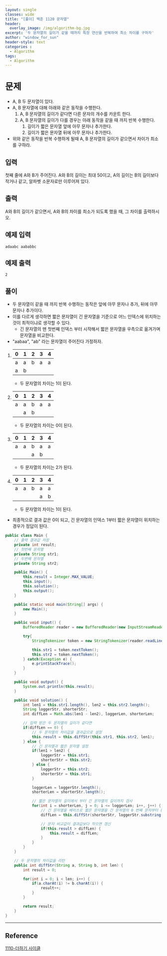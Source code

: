 ```yaml
--- 
layout: single
classes: wide
title: "[풀이] 백준 1120 문자열"
header:
  overlay_image: /img/algorithm-bg.jpg
excerpt: '두 문자열의 길이가 같을 때까지 특정 연산을 반복하여 최소 차이를 구하자'
author: "window_for_sun"
header-style: text
categories :
  - Algorithm
tags:
  - Algorithm
---  
```


# 문제
- A, B 두 문자열이 있다.
- A, B 문자열에 대해 아래와 같은 동작을 수행한다.
	1. A, B 문자열의 길이가 같다면 다른 문자의 개수를 카운트 한다.
	1. A, B 문자열의 길이가 다를 경우는 아래 동작을 같을 때 까지 반복 수행한다.
		1. 길이가 짧은 문자열 앞에 아무 문자나 추가한다.
		1. 길이가 짧은 문자열 뒤에 아무 문자나 추가한다.
- 위와 같은 동작을 반복 수행하게 될때 A, B 문자열의 길이가 같으면서 차이가 최소를 구하라.

## 입력
첫째 줄에 A와 B가 주어진다. A와 B의 길이는 최대 50이고, A의 길이는 B의 길이보다 작거나 같고, 알파벳 소문자로만 이루어져 있다.

## 출력
A와 B의 길이가 같으면서, A와 B의 차이를 최소가 되도록 했을 때, 그 차이를 출력하시오.

## 예제 입력

```
adaabc aababbc
```  

## 예제 출력

```
2
```  

## 풀이
- 두 문자열이 같을 때 까지 반복 수행하는 동작은 앞에 아무 문자나 추가, 뒤에 아무 문자나 추가이다.
- 이를 다르게 생각하면 짧은 문자열이 긴 문자열을 기준으로 어느 인덱스에 위치하는 것이 최적이냐로 생각할 수 있다.
	- 긴 문자열의 맨 첫번째 인덱스 부터 시작해서 짧은 문자열을 우측으로 옮겨가며 문자열을 비교한다.
- "aabaa", "ab" 라는 문자열이 주어진다 가정하자.

1. |0|1|2|3|4|
	|---|---|---|---|---|
	|a|a|b|a|a|
	|a|b||||
	- 두 문자열의 차이는 1이 된다.
1. |0|1|2|3|4|
	|---|---|---|---|---|
	|a|a|b|a|a|
	||a|b|||
	- 두 문자열의 차이는 0이 된다.
1. |0|1|2|3|4|
	|---|---|---|---|---|
	|a|a|b|a|a|
	|||a|b||
	- 두 문자열의 차이는 2가 된다.
1. |0|1|2|3|4|
	|---|---|---|---|---|
	|a|a|b|a|a|
	||||a|b|
	- 두 문자열의 차이는 1이 된다.
	
- 최종적으로 결과 값은 0이 되고, 긴 문자열의 인덱스 1부터 짧은 문자열이 위치하는 경우가 정답이 된다.

```java
public class Main {
    // 출력 결과값 저장
    private int result;
    // 첫번째 문자열
    private String str1;
    // 두번째 문자열
    private String str2;

    public Main() {
        this.result = Integer.MAX_VALUE;
        this.input();
        this.solution();
        this.output();
    }

    public static void main(String[] args) {
        new Main();
    }

    public void input() {
        BufferedReader reader = new BufferedReader(new InputStreamReader(System.in));

        try{
            StringTokenizer token = new StringTokenizer(reader.readLine(), " ");

            this.str1 = token.nextToken();
            this.str2 = token.nextToken();
        } catch(Exception e) {
            e.printStackTrace();
        }
    }

    public void output() {
        System.out.println(this.result);
    }

    public void solution() {
        int len1 = this.str1.length(), len2 = this.str2.length();
        String loggerStr, shorterStr;
        int diffLen = Math.abs(len1 - len2), loggerLen, shorterLen;

        // 입력 받은 두 문자열의 길이가 같다면
        if(diffLen == 0) {
            // 두 문자열의 차이값을 결과값으로 설정
            this.result = this.diffStr(this.str1, this.str2, len1);
        } else {
            // 긴 문자열과 짧은 문자열 설정
            if(len1 > len2) {
                loggerStr = this.str1;
                shorterStr = this.str2;
            } else {
                loggerStr = this.str2;
                shorterStr = this.str1;
            }

            loggerLen = loggerStr.length();
            shorterLen = shorterStr.length();

            // 짧은 문자열의 길이에서 부터 긴 문자열의 길이까지 검사
            for(int i = shorterLen, j = 0; i <= loggerLen; i++, j++) {
                // 긴 문자열을 베이스로 짧은 문자열을 긴 문자열의 0 번째 문자부터 (긴문자열길이 - 짧은문자열길이) 인덱스 까지 우측으로 옮기며 비교값 도출
                diffLen = this.diffStr(shorterStr, loggerStr.substring(j, shorterLen + j), shorterLen);

                // 문자 비교값이 결과값보다 작으면 갱신
                if(this.result > diffLen) {
                    this.result = diffLen;
                }
            }
        }
    }

    // 두 문자열의 차이값을 리턴
    public int diffStr(String a, String b, int len) {
        int result = 0;

        for(int i = 0; i < len; i++) {
            if(a.charAt(i) != b.charAt(i)) {
                result++;
            }
        }

        return result;
    }
}
```  

---
## Reference
[1110-더하기 사이클](https://www.acmicpc.net/problem/1110)  
